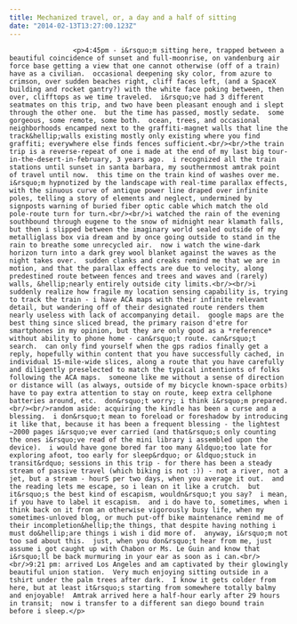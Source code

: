 ```yaml
---
title: Mechanized travel, or, a day and a half of sitting
date: "2014-02-13T13:27:00.123Z"
---
```


                    <p>4:45pm - i&rsquo;m sitting here, trapped between a beautiful coincidence of sunset and full-moonrise, on vandenburg air force base getting a view that one cannot otherwise (off of a train) have as a civilian.  occasional deepening sky color, from azure to crimson, over sudden beaches right, cliff faces left, (and a SpaceX building and rocket gantry?) with the white face poking between, then over, clifftops as we time traveled.  i&rsquo;ve had 3 different seatmates on this trip, and two have been pleasant enough and i slept through the other one.  but the time has passed, mostly sedate.  some gorgeous, some remote, some both.  ocean, trees, and occasional neighborhoods encamped next to the graffiti-magnet walls that line the track&hellip;walls existing mostly only existing where you find graffiti; everywhere else finds fences sufficient.<br/><br/>the train trip is a reverse-repeat of one i made at the end of my last big tour-in-the-desert-in-february, 3 years ago.  i recognized all the train stations until sunset in santa barbara, my southernmost amtrak point of travel until now.  this time on the train kind of washes over me.  i&rsquo;m hypnotized by the landscape with real-time parallax effects, with the sinuous curve of antique power line draped over infinite poles, telling a story of elements and neglect, undermined by signposts warning of buried fiber optic cable which match the old pole-route turn for turn.<br/><br/>i watched the rain of the evening southbound through eugene to the snow of midnight near klamath falls, but then i slipped between the imaginary world sealed outside of my metalliglass box via dream and by once going outside to stand in the rain to breathe some unrecycled air.  now i watch the wine-dark horizon turn into a dark grey wool blanket against the waves as the night takes over.  sudden clanks and creaks remind me that we are in motion, and that the parallax effects are due to velocity, along predestined route between fences and trees and waves and (rarely) walls, &hellip;nearly entirely outside city limits.<br/><br/>i suddenly realize how fragile my location sensing capability is, trying to track the train - i have ACA maps with their infinite relevant detail, but wandering off of their designated route renders them nearly useless with lack of accompanying detail.  google maps are the best thing since sliced bread, the primary raison d'etre for smartphones in my opinion, but they are only good as a *reference* without ability to phone home - can&rsquo;t route. can&rsquo;t search.  can only find yourself when the gps radios finally get a reply, hopefully within content that you have successfully cached, in individual 15-mile-wide slices, along a route that you have carefully and diligently preselected to match the typical intentionts of folks following the ACA maps.  someone like me without a sense of direction or distance will (as always, outside of my bicycle known-space orbits) have to pay extra attention to stay on route, keep extra cellphone batteries around, etc.  don&rsquo;t worry; i think i&rsquo;m prepared.<br/><br/>random aside: acquiring the kindle has been a curse and a blessing.  i don&rsquo;t mean to foreload or foreshadow by introducing it like that, because it has been a frequent blessing - the lightest ~2000 pages i&rsquo;ve ever carried (and that&rsquo;s only counting the ones i&rsquo;ve read of the mini library i assembled upon the device).  i would have gone bored far too many &ldquo;too late for exploring afoot, too early for sleep&rdquo; or &ldquo;stuck in transit&rdquo; sessions in this trip - for there has been a steady stream of passive travel (which biking is not :)) - not a river, not a jet, but a stream - hourS per two days, when you average it out.  and the reading lets me escape, so i lean on it like a crutch.  but it&rsquo;s the best kind of escapism, wouldn&rsquo;t you say?  i mean, if you have to label it escapism.  and i do have to, sometimes, when i think back on it from an otherwise vigorously busy life, when my sometimes-unloved blog, or much put-off bike maintenance remind me of their incompletion&hellip;the things, that despite having nothing i must do&hellip;are things i wish i did more of.  anyway, i&rsquo;m not too sad about this.  just, when you don&rsquo;t hear from me, just assume i got caught up with Chabon or Ms. Le Guin and know that i&rsquo;ll be back murmuring in your ear as soon as i can.<br/><br/>9:21 pm: arrived Los Angeles and am captivated by their glowingly beautiful union station.  Very much enjoying sitting outside in a tshirt under the palm trees after dark.  I know it gets colder from here, but at least it&rsquo;s starting from somewhere totally balmy and enjoyable!  Amtrak arrived here a half-hour early after 29 hours in transit;  now i transfer to a different san diego bound train before i sleep.</p>
